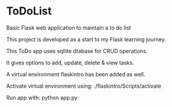 # ToDoList
Basic Flask web application to maintain a to do list

This project is developed as a start to my Flask learning journey.

This ToDo app uses sqllite dtabase for CRUD operations.

It gives options to add, update, delete & view tasks.

A virtual environment flaskintro has been added as well.

Activate virtual environment using:
./flaskintro/Scripts/activate

Run app with:
python app.py